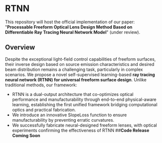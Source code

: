 # RTNN
This repository will host the official implementation of our paper: "**Processable Freeform Optical Lens Design Method Based on Differentiable Ray Tracing Neural Network Model**" (under review).
## Overview
Despite the exceptional light-field control capabilities of freeform surfaces, their inverse design based on source emission characteristics and desired beam distribution remains a challenging task, particularly in complex scenarios. We propose a novel self-supervised learning-based **ray tracing neural network (RTNN) for universal freeform surface design**. Unlike traditional methods, our framework:  
- RTNN is a dual-output architecture that co-optimizes optical performance and manufacturability through end-to-end physical-aware learning, establishing the first unified framework bridging computational optics and practical fabrication.
- We introduce an innovative SlopeLoss function to ensure manufacturability by preventing erratic curvatures.
- We successfully fabricate neural-designed freeform lenses, with optical experiments confirming the effectiveness of RTNN
##**Code Release Coming Soon**  
